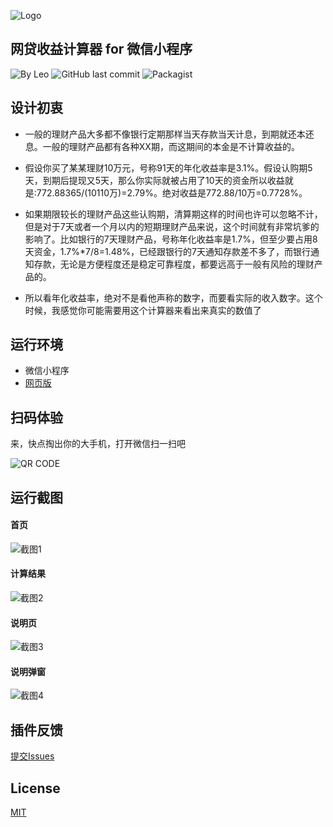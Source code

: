 ![Logo](https://github.com/leochan2017/p2pcalc-xcx/blob/master/%E7%B4%A0%E6%9D%90/logo/%E7%90%86%E8%B4%A2-128.png?raw=true)

## 网贷收益计算器 for 微信小程序
![By Leo](https://img.shields.io/badge/Powered_by-Leo-red.svg?style=flat) 
![GitHub last commit](https://img.shields.io/github/last-commit/leochan2017/p2pcalc-xcx.svg)
![Packagist](https://img.shields.io/packagist/l/doctrine/orm.svg)


## 设计初衷
- 一般的理财产品大多都不像银行定期那样当天存款当天计息，到期就还本还息。一般的理财产品都有各种XX期，而这期间的本金是不计算收益的。

- 假设你买了某某理财10万元，号称91天的年化收益率是3.1%。假设认购期5天，到期后提现又5天，那么你实际就被占用了10天的资金所以收益就是:772.88365/(10110万)=2.79%。绝对收益是772.88/10万=0.7728%。

- 如果期限较长的理财产品这些认购期，清算期这样的时间也许可以忽略不计，但是对于7天或者一个月以内的短期理财产品来说，这个时间就有非常坑爹的影响了。比如银行的7天理财产品，号称年化收益率是1.7%，但至少要占用8天资金，1.7%*7/8=1.48%，已经跟银行的7天通知存款差不多了，而银行通知存款，无论是方便程度还是稳定可靠程度，都要远高于一般有风险的理财产品的。

- 所以看年化收益率，绝对不是看他声称的数字，而要看实际的收入数字。这个时候，我感觉你可能需要用这个计算器来看出来真实的数值了
 


## 运行环境
- 微信小程序
- [网页版](https://github.com/leochan2017/p2pcalc)


## 扫码体验
来，快点掏出你的大手机，打开微信扫一扫吧

![QR CODE](https://github.com/leochan2017/p2pcalc-xcx/blob/master/%E7%B4%A0%E6%9D%90/gh_cfc6dc4a1bc8_258.jpg?raw=true)


## 运行截图
#### 首页
![截图1](https://github.com/leochan2017/p2pcalc-xcx/blob/master/%E7%B4%A0%E6%9D%90/%E6%88%AA%E5%9B%BE/1.png?raw=true)

#### 计算结果
![截图2](https://github.com/leochan2017/p2pcalc-xcx/blob/master/%E7%B4%A0%E6%9D%90/%E6%88%AA%E5%9B%BE/2.png?raw=true)

#### 说明页
![截图3](https://github.com/leochan2017/p2pcalc-xcx/blob/master/%E7%B4%A0%E6%9D%90/%E6%88%AA%E5%9B%BE/3.png?raw=true)

#### 说明弹窗
![截图4](https://github.com/leochan2017/p2pcalc-xcx/blob/master/%E7%B4%A0%E6%9D%90/%E6%88%AA%E5%9B%BE/4.png?raw=true)


## 插件反馈
[提交Issues](https://github.com/leochan2017/p2pcalc-xcx/issues/new)


## License
[MIT](http://opensource.org/licenses/MIT)